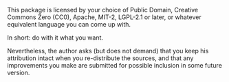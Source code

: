 This package is licensed by your choice of Public Domain, Creative Commons
Zero (CC0), Apache, MIT-2, LGPL-2.1 or later, or whatever equivalent
language you can come up with.

In short: do with it what you want.

Nevertheless, the author asks (but does not demand) that you keep
his attribution intact when you re-distribute the sources, and that
any improvements you make are submitted for possible inclusion in
some future version.

